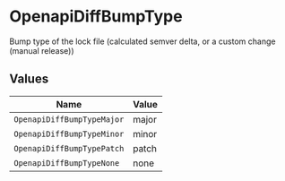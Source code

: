 # OpenapiDiffBumpType

Bump type of the lock file (calculated semver delta, or a custom change (manual release))


## Values

| Name                       | Value                      |
| -------------------------- | -------------------------- |
| `OpenapiDiffBumpTypeMajor` | major                      |
| `OpenapiDiffBumpTypeMinor` | minor                      |
| `OpenapiDiffBumpTypePatch` | patch                      |
| `OpenapiDiffBumpTypeNone`  | none                       |